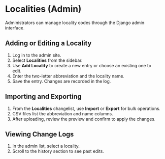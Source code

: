 # Localities (Admin)

Administrators can manage locality codes through the Django admin interface.

## Adding or Editing a Locality
1. Log in to the admin site.
2. Select **Localities** from the sidebar.
3. Use **Add Locality** to create a new entry or choose an existing one to edit.
4. Enter the two-letter abbreviation and the locality name.
5. Save the entry. Changes are recorded in the log.

## Importing and Exporting
1. From the **Localities** changelist, use **Import** or **Export** for bulk operations.
2. CSV files list the abbreviation and name columns.
3. After uploading, review the preview and confirm to apply the changes.

## Viewing Change Logs
1. In the admin list, select a locality.
2. Scroll to the history section to see past edits.
